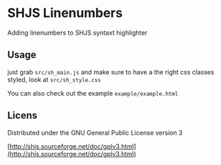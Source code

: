 SHJS Linenumbers
================

Adding linenumbers to SHJS syntaxt highlighter

Usage
-----

just grab `src/sh_main.js` and make sure to have a the right css classes styled, look at `src/sh_style.css`

You can also check out the example `example/example.html`

Licens
------

Distributed under the GNU General Public License version 3

[http://shjs.sourceforge.net/doc/gplv3.html](http://shjs.sourceforge.net/doc/gplv3.html)